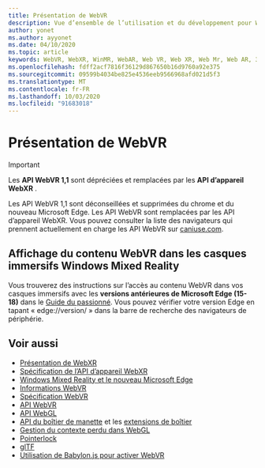 ```yaml
---
title: Présentation de WebVR
description: Vue d’ensemble de l’utilisation et du développement pour WebVR dans Windows Mixed Reality
author: yonet
ms.author: ayyonet
ms.date: 04/10/2020
ms.topic: article
keywords: WebVR, WebXR, WinMR, WebAR, Web VR, Web XR, Web Mr, Web AR, 360, 360 Video, 360 vidéos, 360 photo, 360 photos, 360 content, Internet immersif, immersiveweb, IW
ms.openlocfilehash: fdff2acf7816f36129d867650b16d9760a92e375
ms.sourcegitcommit: 09599b4034be825e4536eeb9566968afd021d5f3
ms.translationtype: MT
ms.contentlocale: fr-FR
ms.lasthandoff: 10/03/2020
ms.locfileid: "91683018"
---
```

# <a name="webvr-overview"></a>Présentation de WebVR

> [!IMPORTANT]
> Les **API WebVR 1,1** sont dépréciées et remplacées par les **API d’appareil WebXR** .

Les API WebVR 1,1 sont déconseillées et supprimées du chrome et du nouveau Microsoft Edge. Les API WebVR sont remplacées par les API d’appareil WebXR. Vous pouvez consulter la liste des navigateurs qui prennent actuellement en charge les API WebVR sur [caniuse.com](https://caniuse.com/#search=webvr).

## <a name="viewing-webvr-content-in-windows-mixed-reality-immersive-headsets"></a>Affichage du contenu WebVR dans les casques immersifs Windows Mixed Reality

Vous trouverez des instructions sur l’accès au contenu WebVR dans vos casques immersifs avec les **versions antérieures de Microsoft Edge (15-18)** dans le [Guide du passionné](https://docs.microsoft.com/windows/mixed-reality/enthusiast-guide/webvr). Vous pouvez vérifier votre version Edge en tapant « edge://version/ » dans la barre de recherche des navigateurs de périphérie.

## <a name="see-also"></a>Voir aussi

* [Présentation de WebXR](webxr-overview.md)
* [Spécification de l’API d’appareil WebXR](https://immersive-web.github.io/webxr/)
* [Windows Mixed Reality et le nouveau Microsoft Edge](https://docs.microsoft.com/windows/mixed-reality/new-microsoft-edge)
* [Informations WebVR](https://webvr.info)
* [Spécification WebVR](https://w3c.github.io/webvr/)
* [API WebVR](https://msdn.microsoft.com/library/mt806281(v=vs.85).aspx)
* [API WebGL](https://msdn.microsoft.com/library/bg182648(v=vs.85).aspx)
* [API du boîtier de manette](https://msdn.microsoft.com/library/dn743630(v=vs.85).aspx) et les [extensions de boîtier](https://w3c.github.io/gamepad/extensions.html)
* [Gestion du contexte perdu dans WebGL](https://www.khronos.org/webgl/wiki/HandlingContextLost)
* [Pointerlock](https://www.w3.org/TR/pointerlock/)
* [glTF](https://www.khronos.org/gltf)
* [Utilisation de Babylon.js pour activer WebVR](https://docs.microsoft.com/windows/uwp/get-started/adding-webvr-to-a-babylonjs-game)
